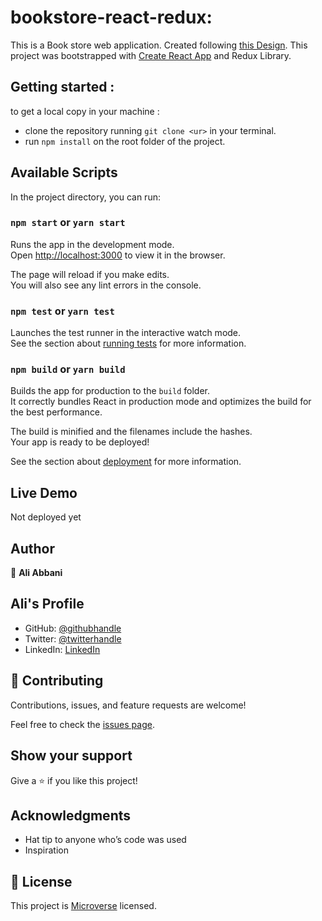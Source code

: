 # bookstore-react-redux:

This is a Book store web application. Created following [this Design](https://app.zeplin.io/project/5b35a9e13227086040f8eb75/screen/5b695e29bb8c844f118f9378). 
This project was bootstrapped with [Create React App](https://github.com/facebook/create-react-app) and Redux Library.

## Getting started :

to get a local copy in your machine :

- clone the repository running `git clone <ur>` in your terminal.
- run `npm install` on the root folder of the project.

## Available Scripts

In the project directory, you can run:

### `npm start` or `yarn start`

Runs the app in the development mode.\
Open [http://localhost:3000](http://localhost:3000) to view it in the browser.

The page will reload if you make edits.\
You will also see any lint errors in the console.

### `npm test` or `yarn test`

Launches the test runner in the interactive watch mode.\
See the section about [running tests](https://facebook.github.io/create-react-app/docs/running-tests) for more information.

### `npm build` or `yarn build`

Builds the app for production to the `build` folder.\
It correctly bundles React in production mode and optimizes the build for the best performance.

The build is minified and the filenames include the hashes.\
Your app is ready to be deployed!

See the section about [deployment](https://facebook.github.io/create-react-app/docs/deployment) for more information.

## Live Demo

Not deployed yet

## Author

👤 **Ali Abbani**
## Ali's Profile
- GitHub: [@githubhandle](https://github.com/aliabbani)
- Twitter: [@twitterhandle](https://twitter.com/aliabbani)
- LinkedIn: [LinkedIn](https://www.linkedin.com/in/ali-abbani-8b6246150/)


## 🤝 Contributing

Contributions, issues, and feature requests are welcome!

Feel free to check the [issues page](https://github.com/aliabbani/bookstore-react-redux/issues).

## Show your support

Give a ⭐️ if you like this project!

## Acknowledgments

- Hat tip to anyone who’s code was used
- Inspiration

## 📝 License

This project is [Microverse](https://www.microverse.org/) licensed.
